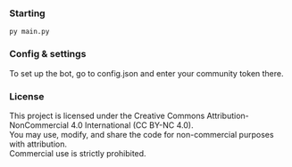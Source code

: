 ### Starting

`py main.py`

### Config & settings

To set up the bot, go to config.json and enter your community token there.

### License

This project is licensed under the Creative Commons Attribution-NonCommercial 4.0 International (CC BY-NC 4.0).  
You may use, modify, and share the code for non-commercial purposes with attribution.  
Commercial use is strictly prohibited.